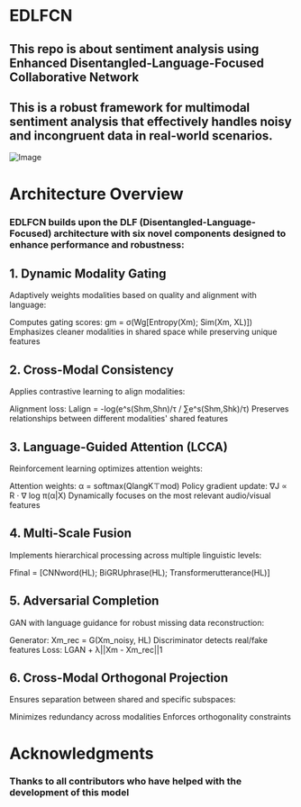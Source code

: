 # EDLFCN

## This repo is about sentiment analysis using Enhanced Disentangled-Language-Focused Collaborative Network

## This is a robust framework for multimodal sentiment analysis that effectively handles noisy and incongruent data in real-world scenarios.

![Image](https://github.com/user-attachments/assets/531ab630-5fbd-4c31-9ace-ea058d828ced)

# Architecture Overview
### EDLFCN builds upon the DLF (Disentangled-Language-Focused) architecture with six novel components designed to enhance performance and robustness:

## 1. Dynamic Modality Gating
Adaptively weights modalities based on quality and alignment with language:

Computes gating scores: gm = σ(Wg[Entropy(Xm); Sim(Xm, XL)])
Emphasizes cleaner modalities in shared space while preserving unique features

## 2. Cross-Modal Consistency
Applies contrastive learning to align modalities:

Alignment loss: Lalign = -log(e^s(Shm,Shn)/τ / ∑e^s(Shm,Shk)/τ)
Preserves relationships between different modalities' shared features

## 3. Language-Guided Attention (LCCA)
Reinforcement learning optimizes attention weights:

Attention weights: α = softmax(QlangK⊤mod)
Policy gradient update: ∇J ∝ R · ∇ log π(α|X)
Dynamically focuses on the most relevant audio/visual features

## 4. Multi-Scale Fusion
Implements hierarchical processing across multiple linguistic levels:

Ffinal = [CNNword(HL); BiGRUphrase(HL); Transformerutterance(HL)]

## 5. Adversarial Completion
GAN with language guidance for robust missing data reconstruction:

Generator: Xm_rec = G(Xm_noisy, HL)
Discriminator detects real/fake features
Loss: LGAN + λ||Xm - Xm_rec||1

## 6. Cross-Modal Orthogonal Projection
Ensures separation between shared and specific subspaces:

Minimizes redundancy across modalities
Enforces orthogonality constraints

# Acknowledgments

### Thanks to all contributors who have helped with the development of this model
